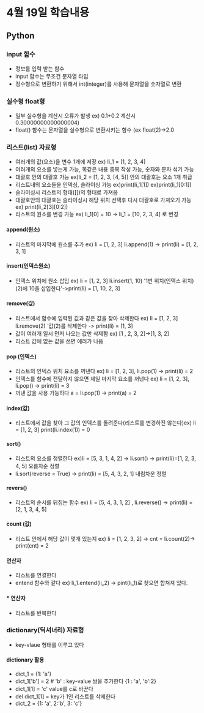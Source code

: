 # 4월 19일 학습내용
## Python
### input 함수
- 정보를 입력 받는 함수
- input 함수는 무조건 문자열 타입
- 정수형으로 변환하기 위해서 int(integer)를 사용해 문자열을 숫자열로 변환
### 실수형 float형
- 일부 실수형을 계산시 오류가 발생 ex) 0.1+0.2 계산시 0.30000000000000004)
- float() 함수는 문자열을 실수형으로 변환시키는 함수 (ex float(2)->2.0
### 리스트(list) 자료형
- 여러개의 값(요소)을 변수 1개에 저장 ex) li_1 = [1, 2, 3, 4]
- 여러개의 요소를 넣는게 가능, 똑같은 내용 중복 작성 가능, 숫자와 문자 섞기 가능
- 대괄호 안의 대괄호 가능 ex)li_2 = [1, 2, 3, [4, 5]] 안의 대괄호는 요소 1개 취급
- 리스트내의 요소들을 인덱싱, 슬라이싱 가능 ex)print(li_1[1]) ex)print(li_1[0:1])
- 슬라이싱시 리스트의 형태([])의 형태로 가져옴
- 대괄호안의 대괄호는 슬라이싱시 해당 위치 선택후 다시 대괄호로 가져오기 가능 ex) print(li_2[3][0:2])
- 리스트의 원소를 변경 가능 ex) li_1[0] = 10 -> li_1 = [10, 2, 3, 4] 로 변경 
#### append(원소)
- 리스트의 마지막에 원소를 추가 ex) li = [1, 2, 3] li.append(1) -> print(li) = [1, 2, 3, 1]
#### insert(인덱스원소)
- 인덱스 위치에 원소 삽입  ex) li = [1, 2, 3] li.insert(1, 10) '1번 위치(인덱스 위치)(2)에 10을 삽입한다'->print(li) = [1, 10, 2, 3]
#### remove(값)
- 리스트에서 함수에 입력된 값과 같은 값을 찾아 삭제한다  ex) li = [1, 2, 3] li.remove(2) '값(2)를 삭제한다 -> print(li) = [1, 3]
- 값이 여러개 일시 먼저 나오는 값만 삭제함 ex) [1 , 2, 3, 2]->[1, 3, 2]
- 리스트 값에 없는 값을 쓰면 에러가 나옴
#### pop (인덱스)
- 리스트의 인덱스 위치 요소를 꺼낸다  ex) li = [1, 2, 3], li.pop(1) -> print(li) = 2
- 인덱스를 함수에 전달하지 않으면 제일 마지막 요소를 꺼낸다  ex) li = [1, 2, 3], li.pop() -> print(li) = 3
- 꺼낸 값을 사용 가능하다  a =  li.pop(1)  -> print(a) = 2
#### index(값)
- 리스트에서 값을 찾아 그 값의 인덱스를 돌려준다(리스트를 변경하진 않는다)ex) li = [1, 2, 3] print(li.index(1)) = 0
#### sort()
- 리스트의 요소를 정렬한다 ex)li = [5, 3, 1, 4, 2] -> li.sort() -> print(li)=[1, 2, 3, 4, 5] 오름차순 정렬
- li.sort(reverse = True) -> print(li)  = [5, 4, 3, 2, 1] 내림차운 정렬
#### revers()
- 리스트의 순서를 뒤집는 함수 ex) li = [5, 4, 3, 1, 2] , li.reverse() -> print(li) = [2, 1, 3, 4, 5]
#### count (값)
- 리스트 안에서 해당 값이 몇개 있는지 ex) li = [1, 2, 3, 2] -> cnt = li.count(2)-> print(cnt) = 2

#### 연산자
- 리스트를 연결한다
- entend 함수와 같다 ex) li_1.entend(li_2) -> pint(li_1)로 찾으면 합쳐져 있다.
#### * 연산자
- 리스트를 반복한다
### dictionary(딕셔너리) 자료형
- key-vlaue 형태를 이루고 있다
#### dictionary 활용
- dict_1 = {1: 'a'}
- dict_1['b'] = 2 # 'b' : key-value 쌍을 추가한다 {1 : 'a', 'b':2}
- dict_1[1] = 'c' value를 c로 바꾼다
- del dict_1[1] = key가 1인 리스트를 삭제한다
- dict_2 = {1: 'a', 2:'b', 3: 'c'}

